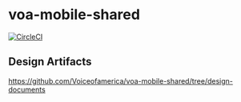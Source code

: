 # voa-mobile-shared
[![CircleCI](https://circleci.com/gh/Voiceofamerica/voa-mobile-shared.svg?style=shield)](https://circleci.com/gh/Voiceofamerica/workflows/voa-mobile-shared)

## Design Artifacts
https://github.com/Voiceofamerica/voa-mobile-shared/tree/design-documents
